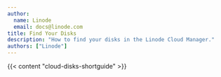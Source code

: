 ```yaml
---
author:
  name: Linode
  email: docs@linode.com
title: Find Your Disks
description: "How to find your disks in the Linode Cloud Manager."
authors: ["Linode"]
---
```


{{< content "cloud-disks-shortguide" >}}
